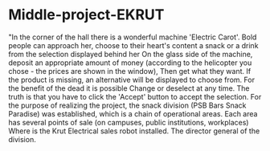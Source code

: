 # Middle-project-EKRUT
"In the corner of the hall there is a wonderful machine 'Electric Carot'.
Bold people can approach her, choose to their heart's content a snack or a drink from the selection displayed behind her
On the glass side of the machine, deposit an appropriate amount of money (according to the helicopter you chose - the prices are shown in the window),
Then get what they want. If the product is missing, an alternative will be displayed to choose from. For the benefit of the dead it is possible
Change or deselect at any time. The truth is that you have to click the 'Accept' button to accept the selection.
For the purpose of realizing the project, the snack division (PSB Bars Snack Paradise) was established, which is a chain of
operational areas. Each area has several points of sale (on campuses, public institutions, workplaces)
Where is the Krut Electrical sales robot installed.
The director general of the division.
